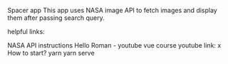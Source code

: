 Spacer app
This app uses NASA image API to fetch images and display them after passing search query.

helpful links:

NASA API instructions
Hello Roman - youtube vue course
youtube link: x
How to start?
yarn
yarn serve